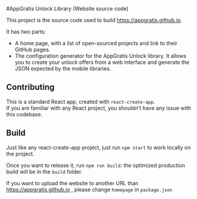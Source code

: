 #AppGratis Unlock Library (Website source code)

This project is the source code used to build https://appgratis.github.io.

It has two parts:
 - A home page, with a list of open-sourced projects and link to their GitHub pages.
 - The configuration generator for the AppGratis Unlock library. It allows you to create your unlock offers from a web interface and generate the JSON expected by the mobile libraries.

## Contributing

This is a standard React app, created with `react-create-app`.  
If you are familiar with any React project, you shouldn't have any issue with this codebase.

## Build 
Just like any react-create-app project, just run `npm start` to work locally on the project.  

Once you want to release it, run `npm run build`: the optimized production build will be in the `build` folder.

If you want to upload the website to another URL than https://appgratis.github.io , please change `homepage` in `package.json`
